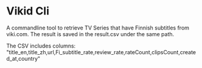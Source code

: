 # Vikid Cli

A commandline tool to retrieve TV Series that have Finnish subtitles from viki.com.
The result is saved in the result.csv under the same path.

The CSV includes columns: "title_en,title_zh,url,Fi_subtitle_rate,review_rate,rateCount,clipsCount,created_at,country"
